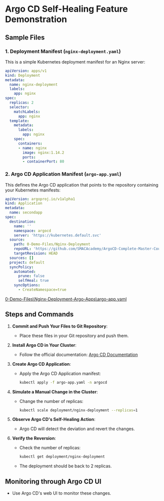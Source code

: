 
# Argo CD Self-Healing Feature Demonstration

## Sample Files

### 1. Deployment Manifest (`nginx-deployment.yaml`)

This is a simple Kubernetes deployment manifest for an Nginx server:

```yaml
apiVersion: apps/v1
kind: Deployment
metadata:
  name: nginx-deployment
  labels:
    app: nginx
spec:
  replicas: 2
  selector:
    matchLabels:
      app: nginx
  template:
    metadata:
      labels:
        app: nginx
    spec:
      containers:
      - name: nginx
        image: nginx:1.14.2
        ports:
        - containerPort: 80
```

### 2. Argo CD Application Manifest (`argo-app.yaml`)

This defines the Argo CD application that points to the repository containing your Kubernetes manifests:

```yaml
apiVersion: argoproj.io/v1alpha1
kind: Application
metadata:
  name: secondapp
spec:
  destination:
    name: ''
    namespace: argocd
    server: 'https://kubernetes.default.svc'
  source:
    path: 0-Demo-Files/Nginx-Deployment
    repoURL: 'https://github.com/SMACAcademy/ArgoCD-Complete-Master-Course.git'
    targetRevision: HEAD
  sources: []
  project: default
  syncPolicy:
    automated:
      prune: false
      selfHeal: true
    syncOptions:
      - CreateNamespace=true

```

[0-Demo-Files\Nginx-Deployment-Argo-Apps\argo-app.yaml](0-Demo-Files\Nginx-Deployment-Argo-Apps\argo-app.yaml)

## Steps and Commands

1. **Commit and Push Your Files to Git Repository**:
   - Place these files in your Git repository and push them.

2. **Install Argo CD in Your Cluster**:
   - Follow the official documentation: [Argo CD Documentation](https://argo-cd.readthedocs.io/en/stable/getting_started/)

3. **Create Argo CD Application**:
   - Apply the Argo CD Application manifest:
     ```bash
     kubectl apply -f argo-app.yaml -n argocd
     ```

4. **Simulate a Manual Change in the Cluster**:
   - Change the number of replicas:
     ```bash
     kubectl scale deployment/nginx-deployment --replicas=1
     ```

5. **Observe Argo CD's Self-Healing Action**:
   - Argo CD will detect the deviation and revert the changes.

6. **Verify the Reversion**:
   - Check the number of replicas:
     ```bash
     kubectl get deployment/nginx-deployment
     ```
   - The deployment should be back to 2 replicas.

## Monitoring through Argo CD UI

- Use Argo CD's web UI to monitor these changes.
